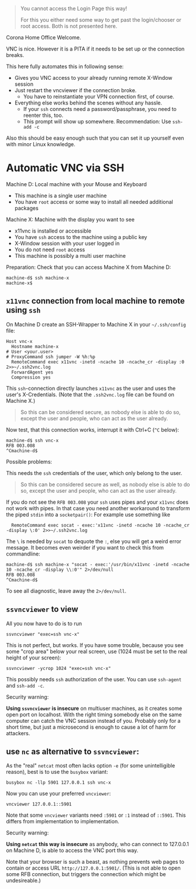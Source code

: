 > You cannot access the Login Page this way!
>
> For this you either need some way to get past the login/chooser or root access.
> Both is not presented here.

Corona Home Office Welcome.

VNC is nice.  However it is a PITA if it needs to be set up or the connection breaks.

This here fully automates this in following sense:

- Gives you VNC access to your already running remote X-Window session
- Just restart the vncviewer if the connection broke.
  - You have to reinstantiate your VPN connection first, of course.
- Everything else works behind the scenes without any hassle.
  - If your `ssh` connects need a password/passphrase, you need to reenter this, too.
  - This prompt will show up somewhere.  Recommendation: Use `ssh-add -c`

Also this should be easy enough such that you can set it up yourself even with minor Linux knowledge.


# Automatic VNC via SSH

Machine D: Local machine with your Mouse and Keyboard
- This machine is a single user machine
- You have `root` access or some way to install all needed additional packages

Machine X: Machine with the display you want to see
- x11vnc is installed or accessible
- You have `ssh` access to the machine using a public key
- X-Window session with your user logged in
- You do not need `root` access
- This machine is possibly a multi user machine

Preparation:  Check that you can access Machine X from Machine D:

    machine-d$ ssh machine-x
    machine-x$ 


## `x11vnc` connection from local machine to remote using `ssh`

On Machine D create an SSH-Wrapper to Machine X in your `~/.ssh/config` file:

```
Host vnc-x
  Hostname machine-x
# User <your.user>
# ProxyCommand ssh jumper -W %h:%p
  RemoteCommand exec x11vnc -inetd -ncache 10 -ncache_cr -display :0 2>>~/.ssh2vnc.log
  ForwardAgent yes
  Compression yes
```

This `ssh`-connection directly launches `x11vnc` as the user and uses the user's X-Credentials.
(Note that the `.ssh2vnc.log` file can be found on Machine X.)

> So this can be considered secure, as nobody else is able to do so,
> except the user and people, who can act as the user already.


Now test, that this connection works, interrupt it with Ctrl+C (`^C` below):

```
machine-d$ ssh vnc-x
RFB 003.008
^Cmachine-d$ 
```

Possible problems:

This needs the `ssh` credentials of the user, which only belong to the user.

> So this can be considered secure as well, as nobody else is able to do so,
> except the user and people, who can act as the user already.

If you do not see the `RFB 003.008` your `ssh` uses pipes and your `x11vnc` does not work with pipes.
In that case you need another workaround to transform the piped `stdin` into a `socketpair()`:
For example use something like

```
  RemoteCommand exec socat - exec:'x11vnc -inetd -ncache 10 -ncache_cr -display \:0' 2>>~/.ssh2vnc.log
```

The `\` is needed by `socat` to dequote the `:`, else you will get a weird error message.  It becomes even weirder if you want to check this from commandline:

```
machine-d$ ssh machine-x "socat - exec:'/usr/bin/x11vnc -inetd -ncache 10 -ncache_cr -display \\:0'" 2>/dev/null
RFB 003.008
^Cmachine-d$ 
```

To see all diagnostic, leave away the `2>/dev/null`.


## `ssvncviewer` to view

All you now have to do is to run

    ssvncviewer "exec=ssh vnc-x"

This is not perfect, but works.  If you have some trouble, because you see some "crop area" below your real screen,
use (1024 must be set to the real height of your screen):

    ssvncviewer -ycrop 1024 "exec=ssh vnc-x"

This possibly needs `ssh` authorization of the user.  You can use `ssh-agent` and `ssh-add -c`.

Security warning:

**Using `ssvncviewer` is insecure** on multiuser machines, as it creates some open port on localhost.
With the right timing somebody else on the same computer can catch the VNC session instead of you.
Probably only for a short time, but just a microsecond is enough to cause a lot of harm for attackers.


## use `nc` as alternative to `ssvncviewer`: 

As the "real" `netcat` most often lacks option `-e` (for some unintelligible reason), best is to use the `busybox` variant:

    busybox nc -llp 5901 127.0.0.1 ssh vnc-x

Now you can use your preferred `vncviewer`:

    vncviewer 127.0.0.1::5901

Note that some `vncviewer` variants need `:5901` or `:1` instead of `::5901`.
This differs from implementation to implementation.

Security warning:

**Using `netcat` this way is insecure** as anybody, who can connect to 127.0.0.1 on Machine D,
is able to access the VNC port this way.

Note that your browser is such a beast,
as nothing prevents web pages to contain or access URL `http://127.0.0.1:5901/`.
(This is not able to open some RFB connection, but triggers the connection which might be undesireable.)
